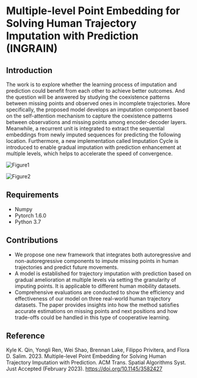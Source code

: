 # Multiple-level Point Embedding for Solving Human Trajectory Imputation with Prediction (INGRAIN)
## Introduction
The work is to explore whether the learning process of imputation and prediction could benefit from each other to
achieve better outcomes. And the question will be answered by studying the coexistence patterns between
missing points and observed ones in incomplete trajectories. More specifically, the proposed model develops
an imputation component based on the self-attention mechanism to capture the coexistence patterns between
observations and missing points among encoder-decoder layers. Meanwhile, a recurrent unit is integrated
to extract the sequential embeddings from newly imputed sequences for predicting the following location.
Furthermore, a new implementation called Imputation Cycle is introduced to enable gradual imputation
with prediction enhancement at multiple levels, which helps to accelerate the speed of convergence. 

![Figure1](http://static.runoob.com/images/runoob-logo.png)

![Figure2](http://static.runoob.com/images/runoob-logo.png)

## Requirements
- Numpy
- Pytorch 1.6.0
- Python 3.7

## Contributions
* We propose one new framework that integrates both autoregressive and non-autoregressive components to impute missing points in human trajectories and predict future movements.
* A model is established for trajectory imputation with prediction based on gradual amelioration at multiple levels via setting the granularity of imputing points. It is applicable to different human mobility datasets.
* Comprehensive evaluations are conducted to show the efficiency and effectiveness of our model on three real-world human trajectory datasets. The paper provides insights into how the method satisfies accurate estimations on missing points and next positions and how trade-offs could be handled in this type of cooperative learning.

## Reference
Kyle K. Qin, Yongli Ren, Wei Shao, Brennan Lake, Filippo Privitera, and Flora D. Salim. 2023. Multiple-level Point Embedding for Solving Human Trajectory Imputation with Prediction. ACM Trans. Spatial Algorithms Syst. Just Accepted (February 2023). https://doi.org/10.1145/3582427

